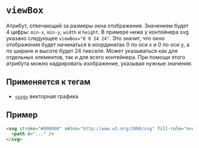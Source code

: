 # `viewBox`

Атрибут, отвечающий за размеры окна отображения. Значением будет 4 цифры: `min-x`, `min-y`, `width` и `height`. В примере ниже у контейнера svg указано следующее `viewBox="0 0 24 24"`. Это значит, что окно отображения будет начинаться в координатах 0 по оси x и 0 по оси y, а по ширине и высоте будет 24 пикселя. Может указываться как для отдельных элементов, так и для всего контейнера. При помощи этого атрибута можно кадрировать изображение, указывая нужные значения.

## Применяется к тегам

- [`<svg>`](../../TAGS/MEDIA/svg.md) векторная графика

## Пример

```html
<svg stroke="#000000" xmlns="http://www.w3.org/2000/svg" fill-rule="evenodd" clip-rule="evenodd" viewBox="0 0 24 24">
  <path d="..." />
</svg>
```
